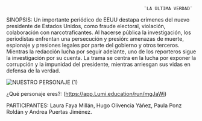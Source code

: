                                                        ¨LA ÚLTIMA VERDAD¨
                                                      

SINOPSIS: Un importante periódico de EEUU destapa crímenes del nuevo presidente de Estados Unidos, como fraude electoral, violación, colaboración con narcotraficantes. Al hacerse pública la investigación, los periodistas enfrentan una persecución y presión: amenazas de muerte, espionaje y presiones legales por parte del gobierno y otros terceros. Mientras la redacción lucha por seguir adelante, uno de los reporteros sigue la investigación por su cuenta. La trama se centra en la lucha por exponer la corrupción y la impunidad del presidente, mientras arriesgan sus vidas en defensa de la verdad.                                                   


![NUESTRO PERSONAJE (1)](https://github.com/user-attachments/assets/dcd120b9-c980-43ab-ae14-77656ae4bcef)

¿Qué personaje eres?: (https://app.Lumi.education/run/mgJaWi)


PARTICIPANTES: Laura Faya Millán, Hugo Olivencia Yáñez, Paula Ponz Roldán y Andrea Puertas Jiménez. 
